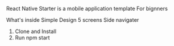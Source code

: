 React Native Starter is a mobile application template For bignners

What's inside
Simple Design
5 screens
Side navigater

1.  Clone and Install
2.  Run npm start
